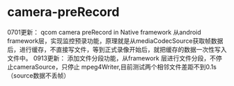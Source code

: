 # camera-preRecord
0701更新：
qcom camera preRecord in Native framework
从android framework层，实现监控预录功能，原理就是从mediaCodecSource获取帧数据后，进行缓存，不直接写文件，等到正式录像开始后，就把缓存的数据一次性写入文件中。
0913更新：
添加文件分段功能，从framework 层进行文件分段，不停止cameraSource，只停止 mpeg4Writer,目前测试两个相邻文件差距不到0.1s（source数据不丢帧）
